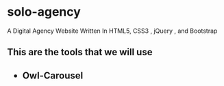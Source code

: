 # solo-agency
A Digital Agency Website Written In HTML5, CSS3 , jQuery , and Bootstrap 

<h2>This are the tools that we will use<h2>
<ul>
    <li> Owl-Carousel</li>
</ul>